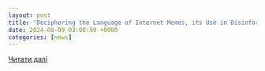```yaml
---
layout: post
title: "Deciphering the Language of Internet Memes, its Use in Disinformation and Detection via AI - RSIS"
date: 2024-08-09 03:08:50 +0000
categories: [news]
---
```


[Читати далі](https://www.rsis.edu.sg/rsis-publication/rsis/deciphering-the-language-of-internet-memes-its-use-in-disinformation-and-detection-via-ai/)
